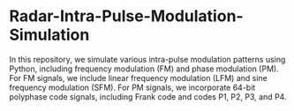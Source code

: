 # Radar-Intra-Pulse-Modulation-Simulation


In this repository, we simulate various intra-pulse modulation patterns using Python, including frequency modulation (FM) and phase modulation (PM). For FM signals, we include linear frequency modulation (LFM) and sine frequency modulation (SFM). For PM signals, we incorporate 64-bit polyphase code signals, including Frank code and codes P1, P2, P3, and P4.


